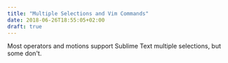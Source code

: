 ```yaml
---
title: "Multiple Selections and Vim Commands"
date: 2018-06-26T18:55:05+02:00
draft: true
---
```


Most operators and motions support
Sublime Text multiple selections,
but some don't.
